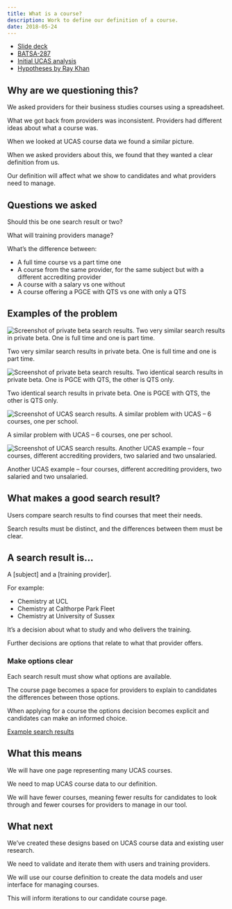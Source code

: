 ```yaml
---
title: What is a course?
description: Work to define our definition of a course.
date: 2018-05-24
---
```

* [Slide deck](https://docs.google.com/presentation/d/1QgjOu_xpzZGDP_ylMIKzDL8CgW1TvtVKICb0P8YiTWQ/edit?usp=sharing)
* [BATSA-287](https://dfedigital.atlassian.net/browse/BATSA-287)
* [Initial UCAS analysis](https://docs.google.com/document/d/1mhfEWuCosHZYPAsJkrYnFUHfule8mLrA9yMpTXg4Gco/edit?usp=sharing)
* [Hypotheses by Ray Khan](https://docs.google.com/document/d/1AoXjU4hh56ql_YgS1NonMvT60laBtNx_vW7TiIo14vE/edit?usp=sharing)

## Why are we questioning this?

We asked providers for their business studies courses using a spreadsheet.

What we got back from providers was inconsistent. Providers had different ideas about what a course was.

When we looked at UCAS course data we found a similar picture.

When we asked providers about this, we found that they wanted a clear definition from us.

Our definition will affect what we show to candidates and what providers need to manage.

## Questions we asked

Should this be one search result or two?

What will training providers manage?

What’s the difference between:

* A full time course vs a part time one
* A course from the same provider, for the same subject but with a different accrediting provider
* A course with a salary vs one without
* A course offering a PGCE with QTS vs one with only a QTS

## Examples of the problem

![Screenshot of private beta search results. Two very similar search results in private beta. One is full time and one is part time.](/images/publish-teacher-training-courses/ucas-examples/private-beta-problem-01.png)

Two very similar search results in private beta. One is full time and one is part time.

![Screenshot of private beta search results. Two identical search results in private beta. One is PGCE with QTS, the other is QTS only.](/images/publish-teacher-training-courses/ucas-examples/private-beta-problem-02.png)

Two identical search results in private beta. One is PGCE with QTS, the other is QTS only.

![Screenshot of UCAS search results. A similar problem with UCAS – 6 courses, one per school.](/images/publish-teacher-training-courses/ucas-examples/ucas-problem-01.png)

A similar problem with UCAS – 6 courses, one per school.

![Screenshot of UCAS search results. Another UCAS example – four courses, different accrediting providers, two salaried and two unsalaried.](/images/publish-teacher-training-courses/ucas-examples/ucas-problem-02.png)

Another UCAS example – four courses, different accrediting providers, two salaried and two unsalaried.

## What makes a good search result?

Users compare search results to find courses that meet their needs.

Search results must be distinct, and the differences between them must be clear.

## A search result is…

A \[subject\] and a \[training provider\].

For example:

* Chemistry at UCL
* Chemistry at Calthorpe Park Fleet
* Chemistry at University of Sussex

It’s a decision about what to study and who delivers the training.

Further decisions are options that relate to what that provider offers.

### Make options clear

Each search result must show what options are available.

The course page becomes a space for providers to explain to candidates the differences between those options.

When applying for a course the options decision becomes explicit and candidates can make an informed choice.

[Example search results](https://search-and-compare-beta.herokuapp.com/history/variants)

## What this means

We will have one page representing many UCAS courses.

We need to map UCAS course data to our definition.

We will have fewer courses, meaning fewer results for candidates to look through and fewer courses for providers to manage in our tool.

## What next

We’ve created these designs based on UCAS course data and existing user research.

We need to validate and iterate them with users and training providers.

We will use our course definition to create the data models and user interface for managing courses.

This will inform iterations to our candidate course page.
